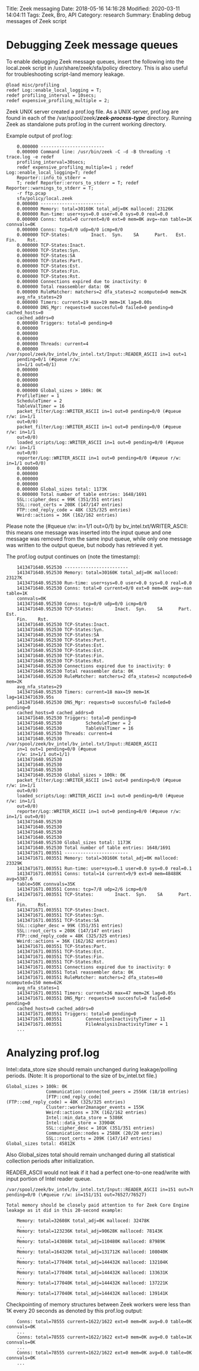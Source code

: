 Title: Zeek messaging
Date:  2018-05-16 14:16:28
Modified:  2020-03-11 14:04:11
Tags: Zeek, Bro, API
Category: research
Summary: Enabling debug messages of Zeek script

Debugging Zeek message queues
============================

To enable debugging Zeek message queues, insert the following into the
local.zeek script in /usr/share/zeek/sfa/policy directory. This is also
useful for troubleshooting script-land memory leakage.

```zeek
@load misc/profiling
redef Log::enable_local_logging = T;
redef profiling_interval = 10secs;
redef expensive_profiling_multiple = 2;
```

Zeek UNIX server created a prof.log file. As a UNIX server, prof.log are
found in each of the /var/spool/zeek/***zeek-process-type*** directory.
Running Zeek as standalone puts prof.log in the current working
directory.

Example output of prof.log:

```
    0.000000 ------------------------
    0.000000 Command line: /usr/bin/zeek -C -d -B threading -t trace.log -e redef
    profiling_interval=30secs;
    redef expensive_profiling_multiple=1 ; redef Log::enable_local_logging=T; redef
    Reporter::info_to_stderr =
    T; redef Reporter::errors_to_stderr = T; redef Reporter::warnings_to_stderr = T;
    -r ftp.pcap
    sfa/policy/local.zeek
    0.000000 ------------------------
    0.000000 Memory: total=30160K total_adj=0K malloced: 23126K
    0.000000 Run-time: user+sys=0.0 user=0.0 sys=0.0 real=0.0
    0.000000 Conns: total=0 current=0/0 ext=0 mem=0K avg=-nan table=1K connvals=0K
    0.000000 Conns: tcp=0/0 udp=0/0 icmp=0/0
    0.000000 TCP-States:        Inact.  Syn.    SA      Part.   Est.    Fin.    Rst.
    0.000000 TCP-States:Inact.
    0.000000 TCP-States:Syn.
    0.000000 TCP-States:SA
    0.000000 TCP-States:Part.
    0.000000 TCP-States:Est.
    0.000000 TCP-States:Fin.
    0.000000 TCP-States:Rst.
    0.000000 Connections expired due to inactivity: 0
    0.000000 Total reassembler data: 0K
    0.000000 RuleMatcher: matchers=2 dfa_states=2 ncomputed=0 mem=2K
    avg_nfa_states=29
    0.000000 Timers: current=19 max=19 mem=1K lag=0.00s
    0.000000 DNS_Mgr: requests=0 succesful=0 failed=0 pending=0 cached_hosts=0
    cached_addrs=0
    0.000000 Triggers: total=0 pending=0
    0.000000
    0.000000
    0.000000
    0.000000 Threads: current=4
    0.000000   /var/spool/zeek/bv_intel/bv_intel.txt/Input::READER_ASCII in=1 out=1
    pending=0/1 (#queue r/w:
    in=1/1 out=0/1)
    0.000000
    0.000000
    0.000000
    0.000000
    0.000000 Global_sizes > 100k: 0K
    ProfileTimer = 1
    ScheduleTimer = 2
    TableValTimer = 16
    packet_filter/Log::WRITER_ASCII in=1 out=0 pending=0/0 (#queue r/w: in=1/1
    out=0/0)
    packet_filter/Log::WRITER_ASCII in=1 out=0 pending=0/0 (#queue r/w: in=1/1
    out=0/0)
    loaded_scripts/Log::WRITER_ASCII in=1 out=0 pending=0/0 (#queue r/w: in=1/1
    out=0/0)
    reporter/Log::WRITER_ASCII in=1 out=0 pending=0/0 (#queue r/w: in=1/1 out=0/0)
    0.000000
    0.000000
    0.000000
    0.000000
    0.000000 Global_sizes total: 1173K
    0.000000 Total number of table entries: 1648/1691
    SSL::cipher_desc = 99K (351/351 entries)
    SSL::root_certs = 208K (147/147 entries)
    FTP::cmd_reply_code = 48K (325/325 entries)
    Weird::actions = 36K (162/162 entries)
```

Please note the (\#queue r/w: in=1/1 out=0/1) by
bv\_intel.txt/WRITER\_ASCII: this means one message was inserted into
the input queue and one message was removed from the same input queue,
while only one message was written to the output queue, but nobody has
retrieved it yet.

The prof.log output continues on (note the timestamp):

```
    1413471640.952530 ------------------------
    1413471640.952530 Memory: total=30160K total_adj=0K malloced: 23127K
    1413471640.952530 Run-time: user+sys=0.0 user=0.0 sys=0.0 real=0.0
    1413471640.952530 Conns: total=0 current=0/0 ext=0 mem=0K avg=-nan table=1K
    connvals=0K
    1413471640.952530 Conns: tcp=0/0 udp=0/0 icmp=0/0
    1413471640.952530 TCP-States:        Inact.  Syn.    SA      Part.   Est.
    Fin.    Rst.
    1413471640.952530 TCP-States:Inact.
    1413471640.952530 TCP-States:Syn.
    1413471640.952530 TCP-States:SA
    1413471640.952530 TCP-States:Part.
    1413471640.952530 TCP-States:Est.
    1413471640.952530 TCP-States:Est.
    1413471640.952530 TCP-States:Fin.
    1413471640.952530 TCP-States:Rst.
    1413471640.952530 Connections expired due to inactivity: 0
    1413471640.952530 Total reassembler data: 0K
    1413471640.952530 RuleMatcher: matchers=2 dfa_states=2 ncomputed=0 mem=2K
    avg_nfa_states=29
    1413471640.952530 Timers: current=18 max=19 mem=1K lag=1413471639.95s
    1413471640.952530 DNS_Mgr: requests=0 succesful=0 failed=0 pending=0
    cached_hosts=0 cached_addrs=0
    1413471640.952530 Triggers: total=0 pending=0
    1413471640.952530         ScheduleTimer = 2
    1413471640.952530         TableValTimer = 16
    1413471640.952530 Threads: current=4
    1413471640.952530   /var/spool/zeek/bv_intel/bv_intel.txt/Input::READER_ASCII
    in=1 out=1 pending=0/0 (#queue
    r/w: in=1/1 out=1/1)
    1413471640.952530
    1413471640.952530
    1413471640.952530
    1413471640.952530 Global_sizes > 100k: 0K
    packet_filter/Log::WRITER_ASCII in=1 out=0 pending=0/0 (#queue r/w: in=1/1
    out=0/0)
    loaded_scripts/Log::WRITER_ASCII in=1 out=0 pending=0/0 (#queue r/w: in=1/1
    out=0/0)
    reporter/Log::WRITER_ASCII in=1 out=0 pending=0/0 (#queue r/w: in=1/1 out=0/0)
    1413471640.952530
    1413471640.952530
    1413471640.952530
    1413471640.952530
    1413471640.952530 Global_sizes total: 1173K
    1413471640.952530 Total number of table entries: 1648/1691
    1413471671.003551 ------------------------
    1413471671.003551 Memory: total=30160K total_adj=0K malloced: 23329K
    1413471671.003551 Run-time: user+sys=0.1 user=0.0 sys=0.0 real=0.1
    1413471671.003551 Conns: total=14 current=9/9 ext=0 mem=48488K avg=5387.6
    table=50K connvals=35K
    1413471671.003551 Conns: tcp=7/8 udp=2/6 icmp=0/0
    1413471671.003551 TCP-States:        Inact.  Syn.    SA      Part.   Est.
    Fin.    Rst.
    1413471671.003551 TCP-States:Inact.
    1413471671.003551 TCP-States:Syn.
    1413471671.003551 TCP-States:SA
    SSL::cipher_desc = 99K (351/351 entries)
    SSL::root_certs = 208K (147/147 entries)
    FTP::cmd_reply_code = 48K (325/325 entries)
    Weird::actions = 36K (162/162 entries)
    1413471671.003551 TCP-States:Part.
    1413471671.003551 TCP-States:Est.
    1413471671.003551 TCP-States:Fin.
    1413471671.003551 TCP-States:Rst.
    1413471671.003551 Connections expired due to inactivity: 0
    1413471671.003551 Total reassembler data: 0K
    1413471671.003551 RuleMatcher: matchers=2 dfa_states=40 ncomputed=150 mem=62K
    avg_nfa_states=1
    1413471671.003551 Timers: current=36 max=47 mem=2K lag=0.05s
    1413471671.003551 DNS_Mgr: requests=0 succesful=0 failed=0 pending=0
    cached_hosts=0 cached_addrs=0
    1413471671.003551 Triggers: total=0 pending=0
    1413471671.003551         ConnectionInactivityTimer = 11
    1413471671.003551         FileAnalysisInactivityTimer = 1
    ...
```

Analyzing prof.log
==================

Intel::data\_store size should remain unchanged during leakage/polling
periods. (Note: It is proportional to the size of bv\_intel.txt file.)

```
Global_sizes > 100k: 0K
               Communication::connected_peers = 2556K (18/18 entries)
               [FTP::cmd_reply_code](FTP::cmd_reply_code) = 48K (325/325 entries)
               Cluster::worker2manager_events = 155K
               Weird::actions = 37K (162/162 entries)
               Intel::min_data_store = 5386K
               Intel::data_store = 33904K
               SSL::cipher_desc = 101K (351/351 entries)
               Communication::nodes = 2588K (20/20 entries)
               SSL::root_certs = 209K (147/147 entries)
Global_sizes total: 45812K
```

Also Global\_sizes total should remain unchanged during all statistical
collection periods after initialization.

READER\_ASCII would not leak if it had a perfect one-to-one read/write
with input portion of Intel reader queue.

```
/var/spool/zeek/bv_intel/bv_intel.txt/Input::READER_ASCII in=151 out=76527
pending=0/0 (\#queue r/w: in=151/151 out=76527/76527)

Total memory should be closely paid attention to for Zeek Core Engine
leakage as it did in this 20-second example:

    Memory: total=32608K total_adj=0K malloced: 32478K
    ...
    Memory: total=123236K total_adj=90628K malloced: 78143K
    ...
    Memory: total=143088K total_adj=110480K malloced: 87989K
    ...
    Memory: total=164320K total_adj=131712K malloced: 108040K
    ...
    Memory: total=177040K total_adj=144432K malloced: 132104K
    ...
    Memory: total=177040K total_adj=144432K malloced: 133631K
    ...
    Memory: total=177040K total_adj=144432K malloced: 137221K
    ...
    Memory: total=177040K total_adj=144432K malloced: 139141K
```

Checkpointing of memory structures between Zeek workers were less than 1K
every 20 seconds as denoted by this prof.log output:

```
    Conns: total=78555 current=1622/1622 ext=0 mem=0K avg=0.0 table=0K connvals=0K
    ...
    Conns: total=78555 current=1622/1622 ext=0 mem=0K avg=0.0 table=1K connvals=0K
    ...
    Conns: total=78555 current=1622/1622 ext=0 mem=0K avg=0.0 table=0K connvals=0K
    ...
```
